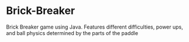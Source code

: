 # Brick-Breaker
Brick Breaker game using Java. Features different difficulties, power ups, and ball physics determined by the parts of the paddle
